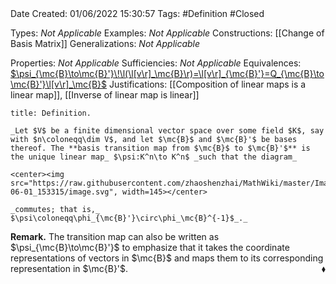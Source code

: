 <br />
<br />

Date Created: 01/06/2022 15:30:57
Tags: #Definition #Closed

Types: _Not Applicable_
Examples: _Not Applicable_
Constructions: [[Change of Basis Matrix]]
Generalizations: _Not Applicable_

Properties: _Not Applicable_
Sufficiencies: _Not Applicable_
Equivalences: [$\psi_{\mc{B}\to\mc{B}'}\!\l(\l[v\r]_\mc{B}\r)=\l[v\r]_{\mc{B}'}=Q_{\mc{B}\to\mc{B}'}\l[v\r]_\mc{B}$](Basis%20transition%20map%20acts%20as%20left-multiplication%20by%20change%20of%20basis%20matrix.md)
Justifications: [[Composition of linear maps is a linear map]], [[Inverse of linear map is linear]]

``` ad-Definition
title: Definition.

_Let $V$ be a finite dimensional vector space over some field $K$, say with $n\coloneqq\dim V$, and let $\mc{B}$ and $\mc{B}'$ be bases thereof. The **basis transition map from $\mc{B}$ to $\mc{B}'$** is the unique linear map_ $\psi:K^n\to K^n$ _such that the diagram_

<center><img src="https://raw.githubusercontent.com/zhaoshenzhai/MathWiki/master/Images/2022-06-01_153315/image.svg", width=145></center>

_commutes; that is,_ $\psi\coloneqq\phi_{\mc{B}'}\circ\phi_\mc{B}^{-1}$_._

```

**Remark.** The transition map can also be written as $\psi_{\mc{B}\to\mc{B}'}$ to emphasize that it takes the coordinate representations of vectors in $\mc{B}$ and maps them to its corresponding representation in $\mc{B}'$.<span style="float:right;">$\blacklozenge$</span>
